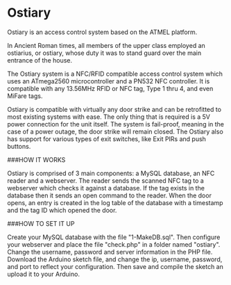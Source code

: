 # Ostiary

Ostiary is an access control system based on the ATMEL platform.

In Ancient Roman times, all members of the upper class employed an ostiarius, or ostiary, whose duty it was to stand
guard over the main entrance of the house.

The Ostiary system is a NFC/RFID compatible access control system which uses an ATmega2560 microcontroller and a PN532
NFC controller. It is compatible with any 13.56MHz RFID or NFC tag, Type 1 thru 4, and even MiFare tags.

Ostiary is compatible with virtually any door strike and can be retrofitted to most existing systems with ease. The
only thing that is required is a 5V power connection for the unit itself. The system is fail-proof, meaning in the
case of a power outage, the door strike will remain closed. The Ostiary also has support for various types of exit
switches, like Exit PIRs and push buttons.

###HOW IT WORKS

Ostiary is comprised of 3 main components: a MySQL database, an NFC reader and a webserver. The reader sends the
scanned NFC tag to a webserver which checks it against a database. If the tag exists in the database then it sends an
open command to the reader. When the door opens, an entry is created in the log table of the database with a timestamp
and the tag ID which opened the door.

###HOW TO SET IT UP

Create your MySQL database with the file "1-MakeDB.sql". Then configure your webserver and place the file "check.php"
in a folder named "ostiary". Change the username, password and server information in the PHP file. Download the
Arduino sketch file, and change the ip, username, password, and port to reflect your configuration. Then save and
compile the sketch an upload it to your Arduino.

